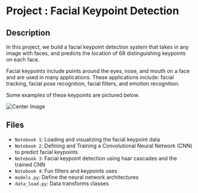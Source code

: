 # Project : Facial Keypoint Detection

## Description

In this project, we build a facial keypoint detection system
that takes in any image with faces, and predicts the location
of 68 distinguishing keypoints on each face.

Facial keypoints include points around the eyes, nose, and mouth on a face and are used in many applications. These applications include: facial tracking, facial pose recognition, facial filters, and emotion recognition.

Some examples of these keypoints are pictured below.

![Center Image](images-readme/key_pts_example.png)

## Files

- `Notebook 1`: Loading and visualizing the facial keypoint data
- `Notebook 2`: Defining and Training a Convolutional Neural Network (CNN) to predict facial keypoints
- `Notebook 3`: Facial keypoint detection using haar cascades and the trained CNN
- `Notebook 4`: Fun filters and keypoints uses
- `models.py`: Define the neural network architectures
- `data_load.py`: Data transforms classes
